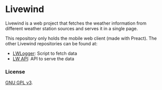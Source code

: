 # Livewind

Livewind is a web project that fetches the weather information from different weather station sources and serves it in a single page.

This repository only holds the mobile web client (made with Preact). The other Livewind repositories can be found at:

* [LWLogger](https://github.com/voliva/lwlogger): Script to fetch data
* [LW API](https://github.com/voliva/lwapi): API to serve the data

### License

[GNU GPL v3](./LICENSE).